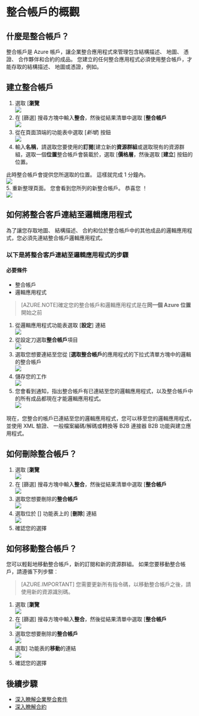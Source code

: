 <properties 
    pageTitle="整合帳戶與企業整合套件概觀 |Microsoft Azure 應用程式服務 |Microsoft Azure" 
    description="瞭解關於整合帳戶所有、 企業整合套件及邏輯應用程式" 
    services="logic-apps" 
    documentationCenter=".net,nodejs,java"
    authors="msftman" 
    manager="erikre" 
    editor="cgronlun"/>

<tags 
    ms.service="logic-apps" 
    ms.workload="integration" 
    ms.tgt_pltfrm="na" 
    ms.devlang="na" 
    ms.topic="article" 
    ms.date="07/08/2016" 
    ms.author="deonhe"/>

# <a name="overview-of-integration-accounts"></a>整合帳戶的概觀

## <a name="what-is-an-integration-account"></a>什麼是整合帳戶？
整合帳戶是 Azure 帳戶，讓企業整合應用程式來管理包含結構描述、 地圖、 憑證、 合作夥伴和合約的成品。 您建立的任何整合應用程式必須使用整合帳戶，才能存取的結構描述、 地圖或憑證，例如。

## <a name="create-an-integration-account"></a>建立整合帳戶 
1. 選取 [**瀏覽**   
![](./media/app-service-logic-enterprise-integration-accounts/account-1.png)  
2. 在 [篩選] 搜尋方塊中輸入**整合**，然後從結果清單中選取 [**整合帳戶**     
 ![](./media/app-service-logic-enterprise-integration-accounts/account-2.png)  
3. 從在頁面頂端的功能表中選取 [*新增*] 按鈕      
![](./media/app-service-logic-enterprise-integration-accounts/account-3.png)  
4. 輸入**名稱**，請選取您要使用的**訂閱**[建立新的**資源群組**或選取現有的資源群組，選取一個**位置**整合帳戶會裝載於，選取 [**價格層**，然後選取 [**建立**] 按鈕的位置。   

  此時整合帳戶會提供您所選取的位置。 這樣就完成 1 分鐘內。    
![](./media/app-service-logic-enterprise-integration-accounts/account-4.png)  
5. 重新整理頁面。 您會看到您所列的新整合帳戶。 恭喜您 ！  
![](./media/app-service-logic-enterprise-integration-accounts/account-5.png) 

## <a name="how-to-link-an-integration-account-to-a-logic-app"></a>如何將整合客戶連結至邏輯應用程式
為了讓您存取地圖、 結構描述、 合約和位於整合帳戶中的其他成品的邏輯應用程式，您必須先連結整合帳戶邏輯應用程式。

### <a name="here-are-the-steps-to-link-an-integration-account-to-a-logic-app"></a>以下是將整合客戶連結至邏輯應用程式的步驟 

#### <a name="prerequisites"></a>必要條件
- 整合帳戶
- 邏輯應用程式

>[AZURE.NOTE]確定您的整合帳戶和邏輯應用程式是在**同一個 Azure 位置**開始之前

1. 從邏輯應用程式功能表選取 [**設定**] 連結  
![](./media/app-service-logic-enterprise-integration-accounts/linkaccount-1.png)   
2. 從設定刀選取**整合帳戶**項目  
![](./media/app-service-logic-enterprise-integration-accounts/linkaccount-2.png)   
3. 選取您想要連結至您從 [**選取整合帳戶**的應用程式的下拉式清單方塊中的邏輯的整合帳戶  
![](./media/app-service-logic-enterprise-integration-accounts/linkaccount-3.png)   
4. 儲存您的工作  
![](./media/app-service-logic-enterprise-integration-accounts/linkaccount-4.png)   
5. 您會看到通知，指出整合帳戶有已連結至您的邏輯應用程式，以及整合帳戶中的所有成品都現在才能邏輯應用程式。  
![](./media/app-service-logic-enterprise-integration-accounts/linkaccount-5.png)   

現在，您整合的帳戶已連結至您的邏輯應用程式，您可以移至您的邏輯應用程式，並使用 XML 驗證、 一般檔案編碼/解碼或轉換等 B2B 連接器 B2B 功能與建立應用程式。  
    
## <a name="how-to-delete-an-integration-account"></a>如何刪除整合帳戶？
1. 選取 [**瀏覽**  
![](./media/app-service-logic-enterprise-integration-overview/overview-1.png)    
2. 在 [篩選] 搜尋方塊中輸入**整合**，然後從結果清單中選取 [**整合帳戶**     
 ![](./media/app-service-logic-enterprise-integration-overview/overview-2.png)  
3. 選取您想要刪除的**整合帳戶**  
![](./media/app-service-logic-enterprise-integration-overview/overview-3.png)  
4. 選取位於 [] 功能表上的 [**刪除**] 連結   
![](./media/app-service-logic-enterprise-integration-accounts/delete.png)  
5. 確認您的選擇    

## <a name="how-to-move-an-integration-account"></a>如何移動整合帳戶？
您可以輕鬆地移動整合帳戶，新的訂閱和新的資源群組。 如果您要移動整合帳戶，請遵循下列步驟︰

>[AZURE.IMPORTANT] 您需要更新所有指令碼，以移動整合帳戶之後，請使用新的資源識別碼。

1. 選取 [**瀏覽**  
![](./media/app-service-logic-enterprise-integration-overview/overview-1.png)    
2. 在 [篩選] 搜尋方塊中輸入**整合**，然後從結果清單中選取 [**整合帳戶**     
 ![](./media/app-service-logic-enterprise-integration-overview/overview-2.png)  
3. 選取您想要刪除的**整合帳戶**  
![](./media/app-service-logic-enterprise-integration-overview/overview-3.png)  
4. 選取] 功能表的**移動**的連結   
![](./media/app-service-logic-enterprise-integration-accounts/move.png)  
5. 確認您的選擇    

## <a name="next-steps"></a>後續步驟
- [深入瞭解企業整合套件](./app-service-logic-enterprise-integration-overview.md "瞭解企業整合套件")  
- [深入瞭解合約](./app-service-logic-enterprise-integration-agreements.md "瞭解企業整合合約")  


 
